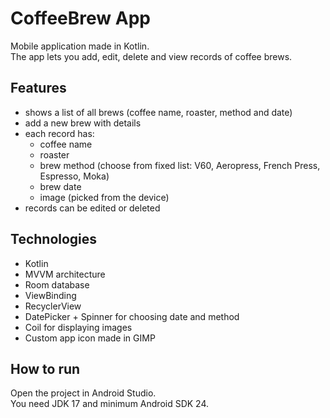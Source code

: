# CoffeeBrew App

Mobile application made in Kotlin.  
The app lets you add, edit, delete and view records of coffee brews.  

## Features
- shows a list of all brews (coffee name, roaster, method and date)
- add a new brew with details
- each record has:
  - coffee name
  - roaster
  - brew method (choose from fixed list: V60, Aeropress, French Press, Espresso, Moka)
  - brew date
  - image (picked from the device)
- records can be edited or deleted

## Technologies
- Kotlin
- MVVM architecture
- Room database
- ViewBinding
- RecyclerView
- DatePicker + Spinner for choosing date and method
- Coil for displaying images
- Custom app icon made in GIMP

## How to run
Open the project in Android Studio.  
You need JDK 17 and minimum Android SDK 24.  

